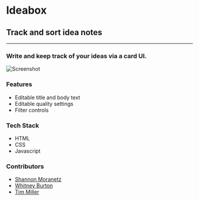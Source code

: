 # Ideabox

## Track and sort idea notes

* * *

### Write and keep track of your ideas via a card UI.

![Screenshot](https://i.imgur.com/eahyZcf.png)

### Features

*   Editable title and body text
*   Editable quality settings
*   Filter controls

### Tech Stack

*   HTML
*   CSS
*   Javascript

### Contributors

* [Shannon Moranetz](https://github.com/shannonmoranetz)
* [Whitney Burton](https://github.com/whitneyburton)
* [Tim Miller](https://github.com/timmiller601)